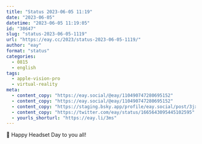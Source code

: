 ```yaml
---
title: "Status 2023-06-05 11:19"
date: "2023-06-05"
datetime: "2023-06-05 11:19:05"
id: "38647"
slug: "status-2023-06-05-1119"
url: "https://eay.cc/2023/status-2023-06-05-1119/"
author: "eay"
format: "status"
categories:
  - 0815
  - english
tags:
  - apple-vision-pro
  - virtual-reality
meta:
  - content_copy: "https://eay.social/@eay/110490747280695152"
  - content_copy: "https://eay.social/@eay/110490747280695152"
  - content_copy: "https://staging.bsky.app/profile/eay.social/post/3jxfteukwjd2s"
  - content_copy: "https://twitter.com/eay/status/1665643095445102595"
  - yourls_shorturl: "https://eay.li/3ms"
---
```


🥽 Happy Headset Day to you all!
